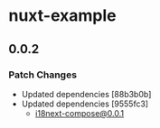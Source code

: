 # nuxt-example

## 0.0.2

### Patch Changes

- Updated dependencies [88b3b0b]
- Updated dependencies [9555fc3]
  - i18next-compose@0.0.1
